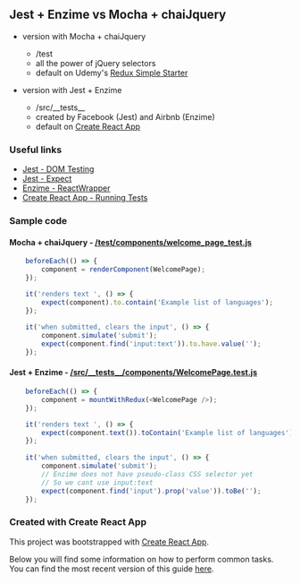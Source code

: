 ## Jest + Enzime vs Mocha + chaiJquery

* version with Mocha + chaiJquery
  * /test
  * all the power of jQuery selectors
  * default on Udemy's [Redux Simple Starter](https://github.com/StephenGrider/ReduxSimpleStarter)

* version with Jest + Enzime
  * /src/\_\_tests\_\_
  * created by Facebook (Jest) and Airbnb (Enzime)
  * default on [Create React App](https://github.com/facebookincubator/create-react-app)
  
### Useful links

* [Jest - DOM Testing](https://facebook.github.io/jest/docs/tutorial-react.html#dom-testing)
* [Jest - Expect](https://facebook.github.io/jest/docs/expect.html)
* [Enzime - ReactWrapper](http://airbnb.io/enzyme/docs/api/ReactWrapper/exists.html)
* [Create React App - Running Tests](https://github.com/facebookincubator/create-react-app/blob/master/packages/react-scripts/template/README.md#running-tests)

### Sample code

#### Mocha + chaiJquery - [/test/components/welcome_page_test.js](/test/components/welcome_page_test.js)

```js
    beforeEach(() => {
        component = renderComponent(WelcomePage);
    });

    it('renders text ', () => {
        expect(component).to.contain('Example list of languages');
    });
    
    it('when submitted, clears the input', () => {
        component.simulate('submit');
        expect(component.find('input:text')).to.have.value('');
    });
```

#### Jest + Enzime - [/src/\_\_tests\_\_/components/WelcomePage.test.js](/src/__tests__/WelcomePage.test.js)

```js
    beforeEach(() => {
        component = mountWithRedux(<WelcomePage />);
    });

    it('renders text ', () => {
        expect(component.text()).toContain('Example list of languages');
    });
    
    it('when submitted, clears the input', () => {
        component.simulate('submit');
        // Enzime does not have pseudo-class CSS selector yet
        // So we cant use input:text
        expect(component.find('input').prop('value')).toBe('');
    });
```

### Created with Create React App

This project was bootstrapped with [Create React App](https://github.com/facebookincubator/create-react-app).

Below you will find some information on how to perform common tasks.<br>
You can find the most recent version of this guide [here](https://github.com/facebookincubator/create-react-app/blob/master/packages/react-scripts/template/README.md).

